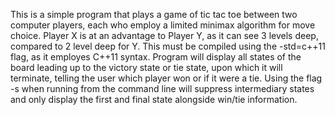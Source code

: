 This is a simple program that plays a game of tic tac toe between two computer players, each who employ a limited minimax algorithm for move choice. 
Player X is at an advantage to Player Y, as it can see 3 levels deep, compared to 2 level deep for Y.
This must be compiled using the -std=c++11 flag, as it employes C++11 syntax.
Program will display all states of the board leading up to the victory state or tie state, upon which it will terminate, telling the user which player won or if it were a tie.
Using the flag -s when running from the command line will suppress intermediary states and only display the first and final state alongside win/tie information.